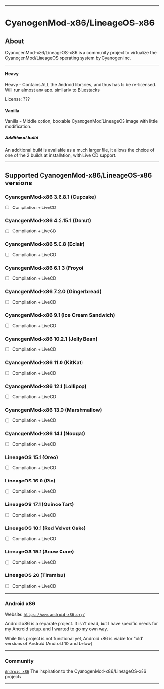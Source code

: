 
***

# CyanogenMod-x86/LineageOS-x86

## About

CyanogenMod-x86/LineageOS-x86 is a community project to virtualize the CyanogenMod/LineageOS operating system by Cyanogen Inc.

***

#### Heavy

Heavy – Contains ALL the Android libraries, and thus has to be re-licensed. Will run almost any app, similarly to Bluestacks

License: ???

#### Vanilla

Vanilla – Middle option, bootable CyanogenMod/LineageOS image with little modification.

##### Additional build

An additional build is available as a much larger file, it allows the choice of one of the 2 builds at installation, with Live CD support.

***

## Supported CyanogenMod-x86/LineageOS-x86 versions

### CyanogenMod-x86 3.6.8.1 (Cupcake)

- [ ] Compilation + LiveCD

### CyanogenMod-x86 4.2.15.1 (Donut)

- [ ] Compilation + LiveCD

### CyanogenMod-x86 5.0.8 (Eclair)

- [ ] Compilation + LiveCD

### CyanogenMod-x86 6.1.3 (Froyo)

- [ ] Compilation + LiveCD

### CyanogenMod-x86 7.2.0 (Gingerbread)

- [ ] Compilation + LiveCD

### CyanogenMod-x86 9.1 (Ice Cream Sandwich)

- [ ] Compilation + LiveCD

### CyanogenMod-x86 10.2.1 (Jelly Bean)

- [ ] Compilation + LiveCD

### CyanogenMod-x86 11.0 (KitKat)

- [ ] Compilation + LiveCD

### CyanogenMod-x86 12.1 (Lollipop)

- [ ] Compilation + LiveCD

### CyanogenMod-x86 13.0 (Marshmallow)

- [ ] Compilation + LiveCD

### CyanogenMod-x86 14.1 (Nougat)

- [ ] Compilation + LiveCD

### LineageOS 15.1 (Oreo)

- [ ] Compilation + LiveCD

### LineageOS 16.0 (Pie)

- [ ] Compilation + LiveCD

### LineageOS 17.1 (Quince Tart)

- [ ] Compilation + LiveCD

### LineageOS 18.1 (Red Velvet Cake)

- [ ] Compilation + LiveCD

### LineageOS 19.1 (Snow Cone)

- [ ] Compilation + LiveCD

### LineageOS 20 (Tiramisu)

- [ ] Compilation + LiveCD
***

### Android x86

Website: [`https://www.android-x86.org/`](https://www.android-x86.org/)

Android x86 is a separate project. It isn't dead, but I have specific needs for my Android setup, and I wanted to go my own way.

While this project is not functional yet, Android x86 is viable for "old" versions of Android (Android 10 and below)

***

### Community

[`Android x86`](https://www.android-x86.org/) The inspiration to the CyanogenMod-x86/LineageOS-x86 projects

***
